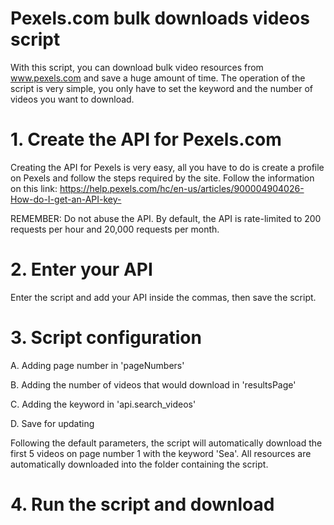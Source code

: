 # Pexels.com bulk downloads videos script 

With this script, you can download bulk video resources from www.pexels.com and save a huge amount of time. 
The operation of the script is very simple, you only have to set the keyword and the number of videos you want to download. 

# 1. Create the API for Pexels.com
Creating the API for Pexels is very easy, all you have to do is create a profile on Pexels and follow the steps required by the site.
Follow the information on this link: https://help.pexels.com/hc/en-us/articles/900004904026-How-do-I-get-an-API-key-

REMEMBER: Do not abuse the API. By default, the API is rate-limited to 200 requests per hour and 20,000 requests per month. 

# 2. Enter your API
Enter the script and add your API inside the commas, then save the script.

# 3. Script configuration

A. Adding page number in 'pageNumbers'

B. Adding the number of videos that would download in 'resultsPage' 

C. Adding the keyword in 'api.search_videos'

D. Save for updating

Following the default parameters, the script will automatically download the first 5 videos on page number 1 with the keyword 'Sea'.
All resources are automatically downloaded into the folder containing the script.

# 4. Run the script and download
